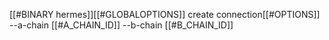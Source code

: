 [[#BINARY hermes]][[#GLOBALOPTIONS]] create connection[[#OPTIONS]] --a-chain [[#A_CHAIN_ID]] --b-chain [[#B_CHAIN_ID]]